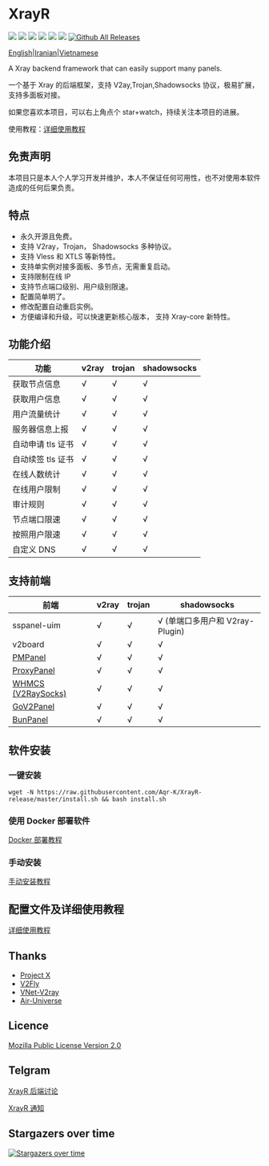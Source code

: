 # XrayR

[![](https://img.shields.io/badge/TgChat-@XrayR讨论-blue.svg)](https://t.me/XrayR_project)
[![](https://img.shields.io/badge/Channel-@XrayR通知-blue.svg)](https://t.me/XrayR_channel)
![](https://img.shields.io/github/stars/Aqr-K/XrayR)
![](https://img.shields.io/github/forks/Aqr-K/XrayR)
![](https://github.com/Aqr-K/XrayR/actions/workflows/release.yml/badge.svg)
![](https://github.com/Aqr-K/XrayR/actions/workflows/docker.yml/badge.svg)
[![Github All Releases](https://img.shields.io/github/downloads/Aqr-K/XrayR/total.svg)]()

[English](https://github.com/Aqr-K/XrayR/blob/master/README-en.md)|[Iranian](https://github.com/Aqr-K/XrayR/blob/master/README_Fa.md)|[Vietnamese](https://github.com/Aqr-K/XrayR/blob/master/README-vi.md)

A Xray backend framework that can easily support many panels.

一个基于 Xray 的后端框架，支持 V2ay,Trojan,Shadowsocks 协议，极易扩展，支持多面板对接。

如果您喜欢本项目，可以右上角点个 star+watch，持续关注本项目的进展。

使用教程：[详细使用教程](https://Aqr-K.github.io/XrayR-doc/)

## 免责声明

本项目只是本人个人学习开发并维护，本人不保证任何可用性，也不对使用本软件造成的任何后果负责。

## 特点

- 永久开源且免费。
- 支持 V2ray，Trojan， Shadowsocks 多种协议。
- 支持 Vless 和 XTLS 等新特性。
- 支持单实例对接多面板、多节点，无需重复启动。
- 支持限制在线 IP
- 支持节点端口级别、用户级别限速。
- 配置简单明了。
- 修改配置自动重启实例。
- 方便编译和升级，可以快速更新核心版本， 支持 Xray-core 新特性。

## 功能介绍

| 功能              | v2ray | trojan | shadowsocks |
| ----------------- | ----- | ------ | ----------- |
| 获取节点信息      | √     | √      | √           |
| 获取用户信息      | √     | √      | √           |
| 用户流量统计      | √     | √      | √           |
| 服务器信息上报    | √     | √      | √           |
| 自动申请 tls 证书 | √     | √      | √           |
| 自动续签 tls 证书 | √     | √      | √           |
| 在线人数统计      | √     | √      | √           |
| 在线用户限制      | √     | √      | √           |
| 审计规则          | √     | √      | √           |
| 节点端口限速      | √     | √      | √           |
| 按照用户限速      | √     | √      | √           |
| 自定义 DNS        | √     | √      | √           |

## 支持前端

| 前端                                                        | v2ray | trojan | shadowsocks                     |
| ----------------------------------------------------------- | ----- | ------ | ------------------------------- |
| sspanel-uim                                                 | √     | √      | √ (单端口多用户和 V2ray-Plugin) |
| v2board                                                     | √     | √      | √                               |
| [PMPanel](https://github.com/ByteInternetHK/PMPanel)        | √     | √      | √                               |
| [ProxyPanel](https://github.com/ProxyPanel/ProxyPanel)      | √     | √      | √                               |
| [WHMCS (V2RaySocks)](https://v2raysocks.doxtex.com/)        | √     | √      | √                               |
| [GoV2Panel](https://github.com/pingProMax/gov2panel)        | √     | √      | √                               |
| [BunPanel](https://github.com/pennyMorant/bunpanel-release) | √     | √      | √                               |

## 软件安装

### 一键安装

```
wget -N https://raw.githubusercontent.com/Aqr-K/XrayR-release/master/install.sh && bash install.sh
```

### 使用 Docker 部署软件

[Docker 部署教程](https://Aqr-K.github.io/XrayR-doc/xrayr-xia-zai-he-an-zhuang/install/docker)

### 手动安装

[手动安装教程](https://Aqr-K.github.io/XrayR-doc/xrayr-xia-zai-he-an-zhuang/install/manual)

## 配置文件及详细使用教程

[详细使用教程](https://Aqr-K.github.io/XrayR-doc/)

## Thanks

- [Project X](https://github.com/XTLS/)
- [V2Fly](https://github.com/v2fly)
- [VNet-V2ray](https://github.com/ProxyPanel/VNet-V2ray)
- [Air-Universe](https://github.com/crossfw/Air-Universe)

## Licence

[Mozilla Public License Version 2.0](https://github.com/Aqr-K/XrayR/blob/master/LICENSE)

## Telgram

[XrayR 后端讨论](https://t.me/XrayR_project)

[XrayR 通知](https://t.me/XrayR_channel)

## Stargazers over time

[![Stargazers over time](https://starchart.cc/Aqr-K/XrayR.svg)](https://starchart.cc/Aqr-K/XrayR)
